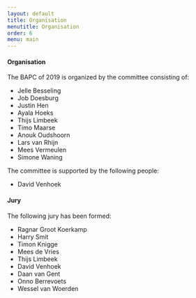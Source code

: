 ```yaml
---
layout: default
title: Organisation
menutitle: Organisation
order: 6
menu: main
---
```


#### Organisation

The BAPC of 2019 is organized by the committee consisting of:

* Jelle Besseling
* Job Doesburg
* Justin Hen
* Ayala Hoeks
* Thijs Limbeek
* Timo Maarse
* Anouk Oudshoorn
* Lars van Rhijn
* Mees Vermeulen
* Simone Waning

The committee is supported by the following people:

* David Venhoek

#### Jury

The following jury has been formed:

* Ragnar Groot Koerkamp
* Harry Smit
* Timon Knigge
* Mees de Vries
* Thijs Limbeek
* David Venhoek
* Daan van Gent
* Onno Berrevoets
* Wessel van Woerden
